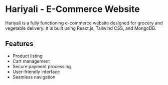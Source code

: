 # Hariyali - E-Commerce Website

Hariyali is a fully functioning e-commerce website designed for grocery and vegetable delivery. It is built using React.js, Tailwind CSS, and MongoDB.

## Features

- Product listing
- Cart management
- Secure payment processing
- User-friendly interface
- Seamless navigation
